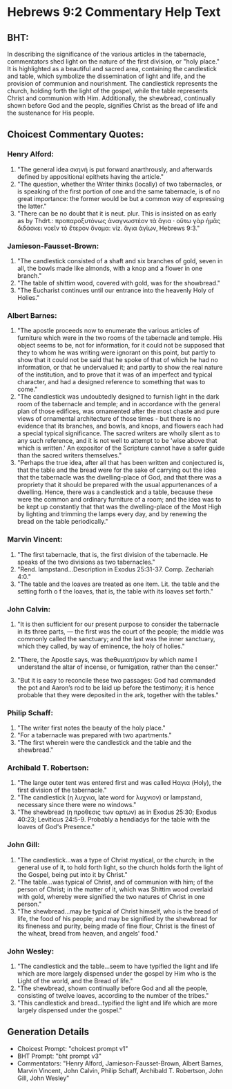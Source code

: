 # Hebrews 9:2 Commentary Help Text

## BHT:
In describing the significance of the various articles in the tabernacle, commentators shed light on the nature of the first division, or "holy place." It is highlighted as a beautiful and sacred area, containing the candlestick and table, which symbolize the dissemination of light and life, and the provision of communion and nourishment. The candlestick represents the church, holding forth the light of the gospel, while the table represents Christ and communion with Him. Additionally, the shewbread, continually shown before God and the people, signifies Christ as the bread of life and the sustenance for His people.

## Choicest Commentary Quotes:
### Henry Alford:
1. "The general idea σκηνή is put forward anarthrously, and afterwards defined by appositional epithets having the article."
2. "The question, whether the Writer thinks (locally) of two tabernacles, or is speaking of the first portion of one and the same tabernacle, is of no great importance: the former would be but a common way of expressing the latter."
3. "There can be no doubt that it is neut. plur. This is insisted on as early as by Thdrt.: προπαροξυτόνως ἀναγνωστέον τὰ ἅγια · οὕτω γὰρ ἡμᾶς διδάσκει νοεῖν τὸ ἕτερον ὄνομα: viz. ἅγια ἁγίων, Hebrews 9:3."

### Jamieson-Fausset-Brown:
1. "The candlestick consisted of a shaft and six branches of gold, seven in all, the bowls made like almonds, with a knop and a flower in one branch." 
2. "The table of shittim wood, covered with gold, was for the showbread." 
3. "The Eucharist continues until our entrance into the heavenly Holy of Holies."

### Albert Barnes:
1. "The apostle proceeds now to enumerate the various articles of furniture which were in the two rooms of the tabernacle and temple. His object seems to be, not for information, for it could not be supposed that they to whom he was writing were ignorant on this point, but partly to show that it could not be said that he spoke of that of which he had no information, or that he undervalued it; and partly to show the real nature of the institution, and to prove that it was of an imperfect and typical character, and had a designed reference to something that was to come."
2. "The candlestick was undoubtedly designed to furnish light in the dark room of the tabernacle and temple; and in accordance with the general plan of those edifices, was ornamented after the most chaste and pure views of ornamental architecture of those times - but there is no evidence that its branches, and bowls, and knops, and flowers each had a special typical significance. The sacred writers are wholly silent as to any such reference, and it is not well to attempt to be 'wise above that which is written.' An expositor of the Scripture cannot have a safer guide than the sacred writers themselves."
3. "Perhaps the true idea, after all that has been written and conjectured is, that the table and the bread were for the sake of carrying out the idea that the tabernacle was the dwelling-place of God, and that there was a propriety that it should be prepared with the usual appurtenances of a dwelling. Hence, there was a candlestick and a table, because these were the common and ordinary furniture of a room; and the idea was to be kept up constantly that that was the dwelling-place of the Most High by lighting and trimming the lamps every day, and by renewing the bread on the table periodically."

### Marvin Vincent:
1. "The first tabernacle, that is, the first division of the tabernacle. He speaks of the two divisions as two tabernacles."
2. "Rend. lampstand...Description in Exodus 25:31-37. Comp. Zechariah 4:0."
3. "The table and the loaves are treated as one item. Lit. the table and the setting forth o f the loaves, that is, the table with its loaves set forth."

### John Calvin:
1. "It is then sufficient for our present purpose to consider the tabernacle in its three parts, — the first was the court of the people; the middle was commonly called the sanctuary; and the last was the inner sanctuary, which they called, by way of eminence, the holy of holies." 

2. "There, the Apostle says, was theθυμιατήριον by which name I understand the altar of incense, or fumigation, rather than the censer." 

3. "But it is easy to reconcile these two passages: God had commanded the pot and Aaron’s rod to be laid up before the testimony; it is hence probable that they were deposited in the ark, together with the tables."

### Philip Schaff:
1. "The writer first notes the beauty of the holy place." 
2. "For a tabernacle was prepared with two apartments." 
3. "The first wherein were the candlestick and the table and the shewbread."

### Archibald T. Robertson:
1. "The large outer tent was entered first and was called Hαγια (Holy), the first division of the tabernacle." 
2. "The candlestick (η λυχνια, late word for λυχνιον) or lampstand, necessary since there were no windows." 
3. "The shewbread (η προθεσις των αρτων) as in Exodus 25:30; Exodus 40:23; Leviticus 24:5-9. Probably a hendiadys for the table with the loaves of God's Presence."

### John Gill:
1. "The candlestick...was a type of Christ mystical, or the church; in the general use of it, to hold forth light, so the church holds forth the light of the Gospel, being put into it by Christ."
2. "The table...was typical of Christ, and of communion with him; of the person of Christ; in the matter of it, which was Shittim wood overlaid with gold, whereby were signified the two natures of Christ in one person."
3. "The shewbread...may be typical of Christ himself, who is the bread of life, the food of his people; and may be signified by the shewbread for its fineness and purity, being made of fine flour, Christ is the finest of the wheat, bread from heaven, and angels' food."

### John Wesley:
1. "The candlestick and the table...seem to have typified the light and life which are more largely dispensed under the gospel by Him who is the Light of the world, and the Bread of life."
2. "The shewbread, shown continually before God and all the people, consisting of twelve loaves, according to the number of the tribes."
3. "This candlestick and bread...typified the light and life which are more largely dispensed under the gospel."


## Generation Details
- Choicest Prompt: "choicest prompt v1"
- BHT Prompt: "bht prompt v3"
- Commentators: "Henry Alford, Jamieson-Fausset-Brown, Albert Barnes, Marvin Vincent, John Calvin, Philip Schaff, Archibald T. Robertson, John Gill, John Wesley"
